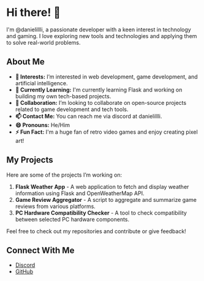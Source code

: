 # Hi there! 👋

I'm @danielillli, a passionate developer with a keen interest in technology and gaming. I love exploring new tools and technologies and applying them to solve real-world problems.

## About Me

- **👀 Interests:** I’m interested in web development, game development, and artificial intelligence.
- **🌱 Currently Learning:** I'm currently learning Flask and working on building my own tech-based projects.
- **💞️ Collaboration:** I’m looking to collaborate on open-source projects related to game development and tech tools.
- **📫 Contact Me:** You can reach me via discord at danielillli.
- **😄 Pronouns:** He/Him
- **⚡ Fun Fact:** I'm a huge fan of retro video games and enjoy creating pixel art!

## My Projects

Here are some of the projects I’m working on:

1. **Flask Weather App** - A web application to fetch and display weather information using Flask and OpenWeatherMap API.
2. **Game Review Aggregator** - A script to aggregate and summarize game reviews from various platforms.
3. **PC Hardware Compatibility Checker** - A tool to check compatibility between selected PC hardware components.

Feel free to check out my repositories and contribute or give feedback!

## Connect With Me

- [Discord](https://discord.gg/6ZxgfVPZQu)
- [GitHub](https://github.com/danielillli)
